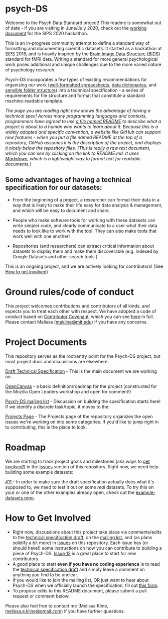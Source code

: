 # psych-DS

Welcome to the Psych Data Standard project! This readme is somewhat out of date - if you are visiting in June/July 2020, check out the [working document](https://docs.google.com/document/d/1MoiOzrl6esuVhjCk4cbTK4WPe1oGncS1PP0QluOng2o/edit#) for the SIPS 2020 hackathon. 

This is an in-progress community attempt to define a standard way of formatting and documenting scientific datasets. It started as a hackathon at [SIPS](https://improvingpsych.org) 2018, and is heavily inspired by the [Brain Image Data Structure (BIDS)](https://bids.neuroimaging.io/) standard for fMRI data. Writing a standard for more general psychological work poses additional and unique challenges due to the more varied nature of psychology research.

Psych-DS incorporates a few types of existing recommendations for organizing our work ([well-formatted spreadsheets](https://peerj.com/preprints/3183/), [data dictionaries](https://osf.io/vd4y3/), and [sensible folder structure](https://www.projecttier.org/tier-protocol/specifications/)) into a technical specification - a series of requirements for file structure and format that constitute a standard machine-readable template. 

*The page you are reading right now shows the advantage of having a technical spec! Across many programming languages and contexts, programmers have agreed to use [a file named README](https://en.wikipedia.org/wiki/README) to describe what a project is about to a human who wants to learn about it.  Because this is a widely adopted and specific convention, a website like GitHub can support new features - when you put a file named README at the top of a repository, GitHub assumes it is the description of the project, and displays it nicely below the repository files. (This is really a raw text document, which you can see by clicking on the link to README.md. It uses [Markdown](https://en.wikipedia.org/wiki/Markdown), which is a lightweight way to format text for readable documents.)*

## Some advantages of having a technical specification for our datasets:

* From the beginning of a project, a researcher can format their data in a way that is likely to make their life easy for data analysis & management, and which will be easy to document and share.

* People who make software tools for working with these datasets can write simpler code, and clearly communicate to a user what their data needs to look like to work with the tool. They can also make tools that work well with one another!

* Repositories (and researchers) can extract critical information about datasets to display them and make them discoverable (e.g. indexed by Google Datasets and other search tools.)  

This is an ongoing project, and we are actively looking for contributors! (See [How to get involved](#how-to-get-involved))

# Ground rules/code of conduct

This project welcomes contributions and contributors of all kinds, and expects you to treat each other with respect. We have adopted a code of conduct based on [Contributor Covenant](https://www.contributor-covenant.org/version/1/4/code-of-conduct), which you can see [here](https://github.com/psych-ds/psych-DS/blob/master/CODE_OF_CONDUCT.md) in full.  Please contact Melissa (mekline@mit.edu) if you have any concerns.

# Project Documents

This repository serves as the root/entry point for the Psych-DS project, but most project docs and discussions are elsewhere. 

[Draft Technical Specification](https://docs.google.com/document/d/1u8o5jnWk0Iqp_J06PTu5NjBfVsdoPbBhstht6W0fFp0/edit?usp=sharing) - This is the main document we are working on.

[OpenCanvas](https://docs.google.com/presentation/d/1GQUpUPL3dHGc-Eb_3dL6WcXnA4hXpUanjAc8jUp16S0/edit?usp=sharing) - a basic definition/roadmap for the project (constructed for the Mozilla Open Leaders workshop and open for comment!)

[Psych-DS mailing list](https://groups.google.com/forum/#!forum/psych-data-standards) - Discussion on building the specification starts here! If we identify a discrete task/topic, it moves to the:

[Projects Page](https://github.com/mekline/psych-DS/projects) - The Projects page of the repository organizes the open issues we're working on into some categories. If you'd like to jump right in to contributing, this is the place to look.

# Roadmap

We are starting to track project goals and milestones (aka ways to [get involved!](#how-to-get-involved)) in the [Issues](https://github.com/mekline/psych-DS/issues) section of this repository. Right now, we need help building some example datasets: 

[#11](https://github.com/mekline/psych-DS/issues/11) - In order to make sure the draft specification actually does what it's supposed to, we need to test it out on some *real* datasets. To try this on your or one of the other examples already open, check out the [example-datasets repo](https://github.com/psych-ds/example-datasets). 

# How to Get Involved

* Right now, discussions about this project take place via comments/edits to the [technical specification draft](https://docs.google.com/document/d/1u8o5jnWk0Iqp_J06PTu5NjBfVsdoPbBhstht6W0fFp0/edit?usp=sharing), on the [mailing list](https://groups.google.com/forum/#!forum/psych-data-standards), and (as plans solidify a bit more) in [Issues](https://github.com/mekline/psych-DS/issues) on this repository. Each issue has (or should have!) some instructions on how you can contribute to building a piece of Psych-DS. [Issue 12](https://github.com/mekline/psych-DS/issues/12) is a great place to start for new contributors.
* A good place to start **even if you have no coding experience** is to read the [technical specification draft](https://docs.google.com/document/d/1u8o5jnWk0Iqp_J06PTu5NjBfVsdoPbBhstht6W0fFp0/edit?usp=sharing) and simply leave a comment on anything you find to be unclear.
* If you would like to join the mailing list, OR just want to hear about Psych-DS when we officially launch the specification, fill out [this form](https://goo.gl/forms/2dd6rouM1efJ3UBh2).
* To propose edits to this README document, please submit a pull request or comment below!

Please also feel free to contact me (Melissa Kline, melissa.e.kline@gmail.com) if you have further questions.
